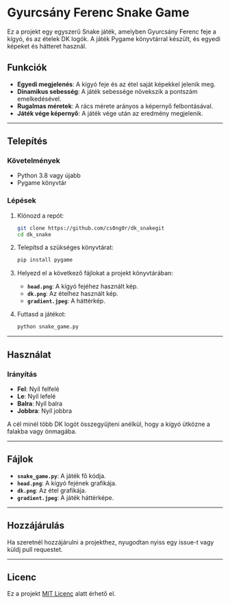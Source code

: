 # Gyurcsány Ferenc Snake Game

Ez a projekt egy egyszerű Snake játék, amelyben Gyurcsány Ferenc feje a kígyó, és az ételek DK logók. A játék Pygame könyvtárral készült, és egyedi képeket és hátteret használ.

## Funkciók

- **Egyedi megjelenés**: A kígyó feje és az étel saját képekkel jelenik meg.
- **Dinamikus sebesség**: A játék sebessége növekszik a pontszám emelkedésével.
- **Rugalmas méretek**: A rács mérete arányos a képernyő felbontásával.
- **Játék vége képernyő**: A játék vége után az eredmény megjelenik.

---

## Telepítés

### Követelmények

- Python 3.8 vagy újabb
- Pygame könyvtár

### Lépések

1. Klónozd a repót:
   ```bash
   git clone https://github.com/cs0ng0r/dk_snakegit
   cd dk_snake
   ```

2. Telepítsd a szükséges könyvtárat:
   ```bash
   pip install pygame
   ```

3. Helyezd el a következő fájlokat a projekt könyvtárában:
   - **`head.png`**: A kígyó fejéhez használt kép.
   - **`dk.png`**: Az ételhez használt kép.
   - **`gradient.jpeg`**: A háttérkép.

4. Futtasd a játékot:
   ```bash
   python snake_game.py
   ```

---

## Használat

### Irányítás

- **Fel**: Nyíl felfelé
- **Le**: Nyíl lefelé
- **Balra**: Nyíl balra
- **Jobbra**: Nyíl jobbra

A cél minél több DK logót összegyűjteni anélkül, hogy a kígyó ütközne a falakba vagy önmagába.

---

## Fájlok

- **`snake_game.py`**: A játék fő kódja.
- **`head.png`**: A kígyó fejének grafikája.
- **`dk.png`**: Az étel grafikája.
- **`gradient.jpeg`**: A játék háttérképe.

---

## Hozzájárulás

Ha szeretnél hozzájárulni a projekthez, nyugodtan nyiss egy issue-t vagy küldj pull requestet. 

---

## Licenc

Ez a projekt [MIT Licenc](LICENSE) alatt érhető el.
